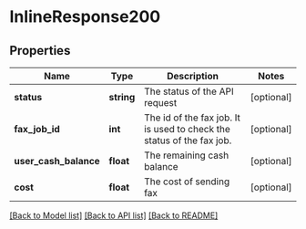 # InlineResponse200

## Properties
Name | Type | Description | Notes
------------ | ------------- | ------------- | -------------
**status** | **string** | The status of the API request | [optional] 
**fax_job_id** | **int** | The id of the fax job. It is used to check the status of the fax job. | [optional] 
**user_cash_balance** | **float** | The remaining cash balance | [optional] 
**cost** | **float** | The cost of sending fax | [optional] 

[[Back to Model list]](../README.md#documentation-for-models) [[Back to API list]](../README.md#documentation-for-api-endpoints) [[Back to README]](../README.md)


